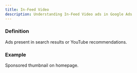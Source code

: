 ```yaml
---
title: In-Feed Video
description: Understanding In-Feed Video ads in Google Ads
---
```


### Definition
Ads present in search results or YouTube recommendations.

### Example
Sponsored thumbnail on homepage.